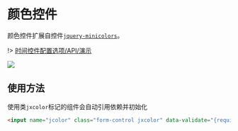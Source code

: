 # 颜色控件

颜色控件扩展自控件[`jquery-minicolors`](https://github.com/claviska/jquery-minicolors)。

!> [时间控件配置选项/API/演示](demo/form/color.html)

![](./img/jx-color/7740cf5a.png)

## 使用方法

使用类`jxcolor`标记的组件会自动引用依赖并初始化
```html
<input name="jcolor" class="form-control jxcolor" data-validate="{required: true}">
```
